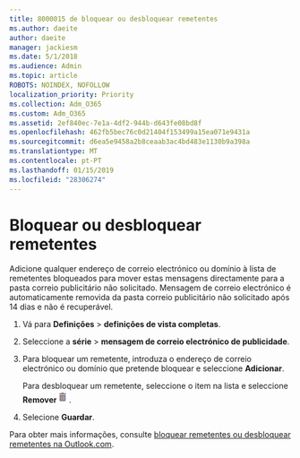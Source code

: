 ```yaml
---
title: 8000015 de bloquear ou desbloquear remetentes
ms.author: daeite
author: daeite
manager: jackiesm
ms.date: 5/1/2018
ms.audience: Admin
ms.topic: article
ROBOTS: NOINDEX, NOFOLLOW
localization_priority: Priority
ms.collection: Adm_O365
ms.custom: Adm_O365
ms.assetid: 2ef840ec-7e1a-4df2-944b-d643fe08bd8f
ms.openlocfilehash: 462fb5bec76c0d21404f153499a15ea071e9431a
ms.sourcegitcommit: d6ea5e9458a2b8ceaab3ac4bd483e1130b9a398a
ms.translationtype: MT
ms.contentlocale: pt-PT
ms.lasthandoff: 01/15/2019
ms.locfileid: "28306274"
---
```

# <a name="block-or-unblock-senders"></a>Bloquear ou desbloquear remetentes

Adicione qualquer endereço de correio electrónico ou domínio à lista de remetentes bloqueados para mover estas mensagens directamente para a pasta correio publicitário não solicitado. Mensagem de correio electrónico é automaticamente removida da pasta correio publicitário não solicitado após 14 dias e não é recuperável.
  
1. Vá para **Definições** \> **definições de vista completas**. 
    
2. Seleccione a **série** \> **mensagem de correio electrónico de publicidade**. 
    
3. Para bloquear um remetente, introduza o endereço de correio electrónico ou domínio que pretende bloquear e seleccione **Adicionar**. 
    
    Para desbloquear um remetente, seleccione o item na lista e seleccione **Remover**![eliminar](media/deb47846-8483-4f9d-813a-fc8fe288b583.png).
    
4. Selecione **Guardar**. 
    
Para obter mais informações, consulte [bloquear remetentes ou desbloquear remetentes na Outlook.com](https://go.microsoft.com/fwlink/p/?linkid=873133).
  

